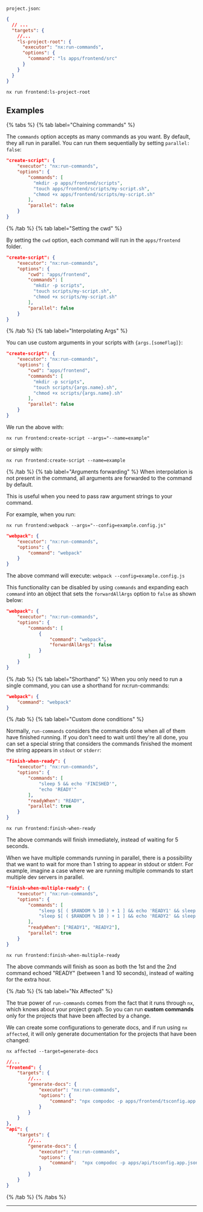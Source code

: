`project.json`:

```json
{
  // ...
  "targets": {
    //...
    "ls-project-root": {
      "executor": "nx:run-commands",
      "options": {
        "command": "ls apps/frontend/src"
      }
    }
  }
}
```

```shell
nx run frontend:ls-project-root
```

## Examples

{% tabs %}
{% tab label="Chaining commands" %}

The `commands` option accepts as many commands as you want. By default, they all run in parallel.
You can run them sequentially by setting `parallel: false`:

```json
"create-script": {
    "executor": "nx:run-commands",
    "options": {
        "commands": [
          "mkdir -p apps/frontend/scripts",
          "touch apps/frontend/scripts/my-script.sh",
          "chmod +x apps/frontend/scripts/my-script.sh"
        ],
        "parallel": false
    }
}
```

{% /tab %}
{% tab label="Setting the cwd" %}

By setting the `cwd` option, each command will run in the `apps/frontend` folder.

```json
"create-script": {
    "executor": "nx:run-commands",
    "options": {
        "cwd": "apps/frontend",
        "commands": [
          "mkdir -p scripts",
          "touch scripts/my-script.sh",
          "chmod +x scripts/my-script.sh"
        ],
        "parallel": false
    }
}
```

{% /tab %}
{% tab label="Interpolating Args" %}

You can use custom arguments in your scripts with `{args.[someFlag]}`:

```json
"create-script": {
    "executor": "nx:run-commands",
    "options": {
        "cwd": "apps/frontend",
        "commands": [
          "mkdir -p scripts",
          "touch scripts/{args.name}.sh",
          "chmod +x scripts/{args.name}.sh"
        ],
        "parallel": false
    }
}
```

We run the above with:

```shell
nx run frontend:create-script --args="--name=example"
```

or simply with:

```shell
nx run frontend:create-script --name=example
```

{% /tab %}
{% tab label="Arguments forwarding" %}
When interpolation is not present in the command, all arguments are forwarded to the command by default.

This is useful when you need to pass raw argument strings to your command.

For example, when you run:

```shell
nx run frontend:webpack --args="--config=example.config.js"
```

```json
"webpack": {
    "executor": "nx:run-commands",
    "options": {
        "command": "webpack"
    }
}
```

The above command will execute: `webpack --config=example.config.js`

This functionality can be disabled by using `commands` and expanding each `command` into an object
that sets the `forwardAllArgs` option to `false` as shown below:

```json
"webpack": {
    "executor": "nx:run-commands",
    "options": {
        "commands": [
            {
                "command": "webpack",
                "forwardAllArgs": false
            }
        ]
    }
}
```

{% /tab %}
{% tab label="Shorthand" %}
When you only need to run a single command, you can use a shorthand for nx:run-commands:

```json
"webpack": {
    "command": "webpack"
}
```

{% /tab %}
{% tab label="Custom done conditions" %}

Normally, `run-commands` considers the commands done when all of them have finished running. If you don't need to wait until they're all done, you can set a special string that considers the commands finished the moment the string appears in `stdout` or `stderr`:

```json
"finish-when-ready": {
    "executor": "nx:run-commands",
    "options": {
        "commands": [
            "sleep 5 && echo 'FINISHED'",
            "echo 'READY'"
        ],
        "readyWhen": "READY",
        "parallel": true
    }
}
```

```shell
nx run frontend:finish-when-ready
```

The above commands will finish immediately, instead of waiting for 5 seconds.

When we have multiple commands running in parallel, there is a possibility that we want to wait for more than 1 string to appear in stdout or stderr.
For example, imagine a case where we are running multiple commands to start multiple dev servers in parallel.

```json
"finish-when-multiple-ready": {
    "executor": "nx:run-commands",
    "options": {
        "commands": [
            "sleep $[ ( $RANDOM % 10 ) + 1 ] && echo 'READY1' && sleep 3600",
            "sleep $[ ( $RANDOM % 10 ) + 1 ] && echo 'READY2' && sleep 3600",
        ],
        "readyWhen": ["READY1", "READY2"],
        "parallel": true
    }
}
```

```shell
nx run frontend:finish-when-multiple-ready
```

The above commands will finish as soon as both the 1st and the 2nd command echoed "READY" (between 1 and 10 seconds), instead of waiting for the extra hour.

{% /tab %}
{% tab label="Nx Affected" %}

The true power of `run-commands` comes from the fact that it runs through `nx`, which knows about your project graph. So you can run **custom commands** only for the projects that have been affected by a change.

We can create some configurations to generate docs, and if run using `nx affected`, it will only generate documentation for the projects that have been changed:

```shell
nx affected --target=generate-docs
```

```json
//...
"frontend": {
    "targets": {
        //...
        "generate-docs": {
            "executor": "nx:run-commands",
            "options": {
                "command": "npx compodoc -p apps/frontend/tsconfig.app.json"
            }
        }
    }
},
"api": {
    "targets": {
        //...
        "generate-docs": {
            "executor": "nx:run-commands",
            "options": {
                "command":  "npx compodoc -p apps/api/tsconfig.app.json"
            }
        }
    }
}
```

{% /tab %}
{% /tabs %}

---
